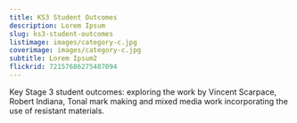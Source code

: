 ```yaml
---
title: KS3 Student Outcomes
description: Lorem Ipsum
slug: ks3-student-outcomes
listimage: images/category-c.jpg
coverimage: images/category-c.jpg
subtitle: Lorem Ipsum2
flickrid: 72157686275487094
---
```

Key Stage 3 student outcomes: exploring the work by Vincent Scarpace, Robert Indiana, Tonal mark making and mixed media work incorporating the use of resistant materials.
